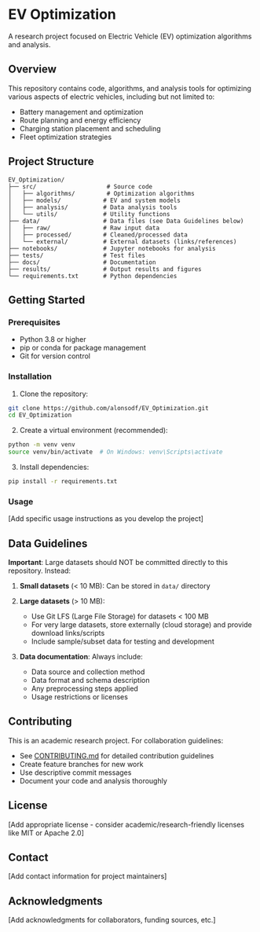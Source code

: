 # EV Optimization

A research project focused on Electric Vehicle (EV) optimization algorithms and analysis.

## Overview

This repository contains code, algorithms, and analysis tools for optimizing various aspects of electric vehicles, including but not limited to:
- Battery management and optimization
- Route planning and energy efficiency
- Charging station placement and scheduling
- Fleet optimization strategies

## Project Structure

```
EV_Optimization/
├── src/                    # Source code
│   ├── algorithms/         # Optimization algorithms
│   ├── models/            # EV and system models
│   ├── analysis/          # Data analysis tools
│   └── utils/             # Utility functions
├── data/                  # Data files (see Data Guidelines below)
│   ├── raw/               # Raw input data
│   ├── processed/         # Cleaned/processed data
│   └── external/          # External datasets (links/references)
├── notebooks/             # Jupyter notebooks for analysis
├── tests/                 # Test files
├── docs/                  # Documentation
├── results/               # Output results and figures
└── requirements.txt       # Python dependencies
```

## Getting Started

### Prerequisites

- Python 3.8 or higher
- pip or conda for package management
- Git for version control

### Installation

1. Clone the repository:
```bash
git clone https://github.com/alonsodf/EV_Optimization.git
cd EV_Optimization
```

2. Create a virtual environment (recommended):
```bash
python -m venv venv
source venv/bin/activate  # On Windows: venv\Scripts\activate
```

3. Install dependencies:
```bash
pip install -r requirements.txt
```

### Usage

[Add specific usage instructions as you develop the project]

## Data Guidelines

**Important**: Large datasets should NOT be committed directly to this repository. Instead:

1. **Small datasets** (< 10 MB): Can be stored in `data/` directory
2. **Large datasets** (> 10 MB): 
   - Use Git LFS (Large File Storage) for datasets < 100 MB
   - For very large datasets, store externally (cloud storage) and provide download links/scripts
   - Include sample/subset data for testing and development

3. **Data documentation**: Always include:
   - Data source and collection method
   - Data format and schema description
   - Any preprocessing steps applied
   - Usage restrictions or licenses

## Contributing

This is an academic research project. For collaboration guidelines:
- See [CONTRIBUTING.md](CONTRIBUTING.md) for detailed contribution guidelines
- Create feature branches for new work
- Use descriptive commit messages
- Document your code and analysis thoroughly

## License

[Add appropriate license - consider academic/research-friendly licenses like MIT or Apache 2.0]

## Contact

[Add contact information for project maintainers]

## Acknowledgments

[Add acknowledgments for collaborators, funding sources, etc.]